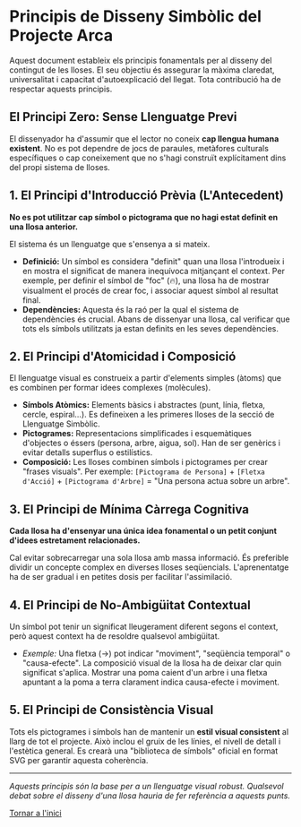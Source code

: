 # Principis de Disseny Simbòlic del Projecte Arca

Aquest document estableix els principis fonamentals per al disseny del contingut de les lloses. El seu objectiu és assegurar la màxima claredat, universalitat i capacitat d'autoexplicació del llegat. Tota contribució ha de respectar aquests principis.

## El Principi Zero: Sense Llenguatge Previ

El dissenyador ha d'assumir que el lector no coneix **cap llengua humana existent**. No es pot dependre de jocs de paraules, metàfores culturals específiques o cap coneixement que no s'hagi construït explícitament dins del propi sistema de lloses.

## 1. El Principi d'Introducció Prèvia (L'Antecedent)

**No es pot utilitzar cap símbol o pictograma que no hagi estat definit en una llosa anterior.**

El sistema és un llenguatge que s'ensenya a si mateix.
*   **Definició:** Un símbol es considera "definit" quan una llosa l'introdueix i en mostra el significat de manera inequívoca mitjançant el context. Per exemple, per definir el símbol de "foc" (🔥), una llosa ha de mostrar visualment el procés de crear foc, i associar aquest símbol al resultat final.
*   **Dependències:** Aquesta és la raó per la qual el sistema de dependències és crucial. Abans de dissenyar una llosa, cal verificar que tots els símbols utilitzats ja estan definits en les seves dependències.

## 2. El Principi d'Atomicidad i Composició

El llenguatge visual es construeix a partir d'elements simples (àtoms) que es combinen per formar idees complexes (molècules).

*   **Símbols Atòmics:** Elements bàsics i abstractes (punt, línia, fletxa, cercle, espiral...). Es defineixen a les primeres lloses de la secció de Llenguatge Simbòlic.
*   **Pictogrames:** Representacions simplificades i esquemàtiques d'objectes o éssers (persona, arbre, aigua, sol). Han de ser genèrics i evitar detalls superflus o estilístics.
*   **Composició:** Les lloses combinen símbols i pictogrames per crear "frases visuals". Per exemple: `[Pictograma de Persona]` + `[Fletxa d'Acció]` + `[Pictograma d'Arbre]` = "Una persona actua sobre un arbre".

## 3. El Principi de Mínima Càrrega Cognitiva

**Cada llosa ha d'ensenyar una única idea fonamental o un petit conjunt d'idees estretament relacionades.**

Cal evitar sobrecarregar una sola llosa amb massa informació. És preferible dividir un concepte complex en diverses lloses seqüencials. L'aprenentatge ha de ser gradual i en petites dosis per facilitar l'assimilació.

## 4. El Principi de No-Ambigüitat Contextual

Un símbol pot tenir un significat lleugerament diferent segons el context, però aquest context ha de resoldre qualsevol ambigüitat.

*   *Exemple:* Una fletxa (→) pot indicar "moviment", "seqüència temporal" o "causa-efecte". La composició visual de la llosa ha de deixar clar quin significat s'aplica. Mostrar una poma caient d'un arbre i una fletxa apuntant a la poma a terra clarament indica causa-efecte i moviment.

## 5. El Principi de Consistència Visual

Tots els pictogrames i símbols han de mantenir un **estil visual consistent** al llarg de tot el projecte. Això inclou el gruix de les línies, el nivell de detall i l'estètica general. Es crearà una "biblioteca de símbols" oficial en format SVG per garantir aquesta coherència.

---
*Aquests principis són la base per a un llenguatge visual robust. Qualsevol debat sobre el disseny d'una llosa hauria de fer referència a aquests punts.*

[Tornar a l'inici](/wiki/)
